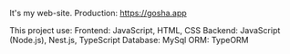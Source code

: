 It's my web-site. Production: https://gosha.app

This project use: 
Frontend: JavaScript, HTML, CSS 
Backend: JavaScript (Node.js), Nest.js, TypeScript 
Database: MySql
ORM: TypeORM
